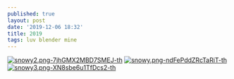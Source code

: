 ```yaml
---
published: true
layout: post
date: '2019-12-06 18:32'
title: 2019
tags: luv blender mine 
---
```

[![snowy2.png-7jhGMX2MBD7SMEJ-th](https://images.weserv.nl/?url=https://i.imgur.com/mUi2EoB.png)](https://images.weserv.nl/?url=https://i.imgur.com/CYGoDyz.jpg)
[![snowy.png-ndFePddZRcTaRiT-th](https://images.weserv.nl/?url=https://i.imgur.com/kZ0PTNk.png)](https://images.weserv.nl/?url=https://i.imgur.com/d7yLK9W.jpg)
[![snowy3.png-XN8sbe6u1TfDcs2-th](https://images.weserv.nl/?url=https://i.imgur.com/JnLHCCO.png)](https://images.weserv.nl/?url=https://i.imgur.com/hFgPZIc.jpg)
